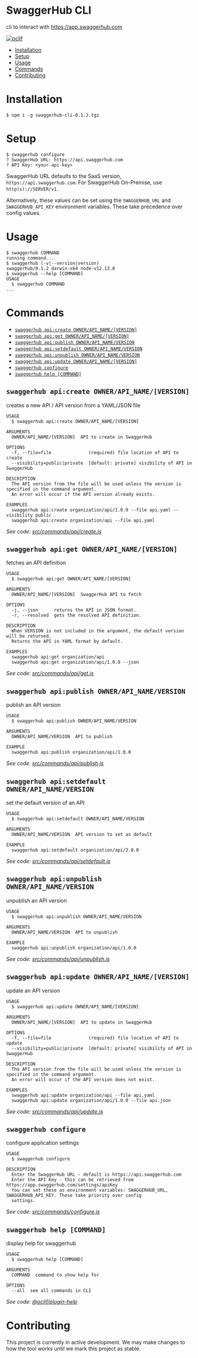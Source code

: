 SwaggerHub CLI
==========

cli to interact with https://app.swaggerhub.com

[![oclif](https://img.shields.io/badge/cli-oclif-brightgreen.svg)](https://oclif.io)

<!-- toc -->
* [Installation](#installation)
* [Setup](#setup)
* [Usage](#usage)
* [Commands](#commands)
* [Contributing](#contributing)
<!-- tocstop -->
# Installation
```sh-session
$ npm i -g swaggerhub-cli-0.1.2.tgz
```
# Setup
```sh-session
$ swaggerhub configure
? SwaggerHub URL: https://api.swaggerhub.com
? API Key: <your-api-key>
```
SwaggerHub URL defaults to the SaaS version, `https://api.swaggerhub.com`. For SwaggerHub On-Premise, use `http(s)://SERVER/v1`.

Alternatively, these values can be set using the `SWAGGERHUB_URL` and `SWAGGERHUB_API_KEY` environment variables. These take precedence over config values.
# Usage
```sh-session
$ swaggerhub COMMAND
running command...
$ swaggerhub (-v|--version|version)
swaggerhub/0.1.2 darwin-x64 node-v12.13.0
$ swaggerhub --help [COMMAND]
USAGE
  $ swaggerhub COMMAND
...
```
# Commands
<!-- commands -->
* [`swaggerhub api:create OWNER/API_NAME/[VERSION]`](#swaggerhub-apicreate-ownerapi_nameversion)
* [`swaggerhub api:get OWNER/API_NAME/[VERSION]`](#swaggerhub-apiget-ownerapi_nameversion)
* [`swaggerhub api:publish OWNER/API_NAME/VERSION`](#swaggerhub-apipublish-ownerapi_nameversion)
* [`swaggerhub api:setdefault OWNER/API_NAME/VERSION`](#swaggerhub-apisetdefault-ownerapi_nameversion)
* [`swaggerhub api:unpublish OWNER/API_NAME/VERSION`](#swaggerhub-apiunpublish-ownerapi_nameversion)
* [`swaggerhub api:update OWNER/API_NAME/[VERSION]`](#swaggerhub-apiupdate-ownerapi_nameversion)
* [`swaggerhub configure`](#swaggerhub-configure)
* [`swaggerhub help [COMMAND]`](#swaggerhub-help-command)

## `swaggerhub api:create OWNER/API_NAME/[VERSION]`

creates a new API / API version from a YAML/JSON file

```
USAGE
  $ swaggerhub api:create OWNER/API_NAME/[VERSION]

ARGUMENTS
  OWNER/API_NAME/[VERSION]  API to create in SwaggerHub

OPTIONS
  -f, --file=file              (required) file location of API to create
  --visibility=public|private  [default: private] visibility of API in SwaggerHub

DESCRIPTION
  The API version from the file will be used unless the version is specified in the command argument.
  An error will occur if the API version already exists.

EXAMPLES
  swaggerhub api:create organization/api/1.0.0 --file api.yaml --visibility public
  swaggerhub api:create organization/api --file api.yaml
```

_See code: [src/commands/api/create.js](https://github.com/SmartBear/swaggerhub-cmd/blob/v0.2.1/src/commands/api/create.js)_

## `swaggerhub api:get OWNER/API_NAME/[VERSION]`

fetches an API definition

```
USAGE
  $ swaggerhub api:get OWNER/API_NAME/[VERSION]

ARGUMENTS
  OWNER/API_NAME/[VERSION]  SwaggerHub API to fetch

OPTIONS
  -j, --json      returns the API in JSON format.
  -r, --resolved  gets the resolved API definition.

DESCRIPTION
  When VERSION is not included in the argument, the default version will be returned.
  Returns the API in YAML format by default.

EXAMPLES
  swaggerhub api:get organization/api
  swaggerhub api:get organization/api/1.0.0 --json
```

_See code: [src/commands/api/get.js](https://github.com/SmartBear/swaggerhub-cmd/blob/v0.2.1/src/commands/api/get.js)_

## `swaggerhub api:publish OWNER/API_NAME/VERSION`

publish an API version

```
USAGE
  $ swaggerhub api:publish OWNER/API_NAME/VERSION

ARGUMENTS
  OWNER/API_NAME/VERSION  API to publish

EXAMPLE
  swaggerhub api:publish organization/api/1.0.0
```

_See code: [src/commands/api/publish.js](https://github.com/SmartBear/swaggerhub-cmd/blob/v0.2.1/src/commands/api/publish.js)_

## `swaggerhub api:setdefault OWNER/API_NAME/VERSION`

set the default version of an API

```
USAGE
  $ swaggerhub api:setdefault OWNER/API_NAME/VERSION

ARGUMENTS
  OWNER/API_NAME/VERSION  API version to set as default

EXAMPLE
  swaggerhub api:setdefault organization/api/2.0.0
```

_See code: [src/commands/api/setdefault.js](https://github.com/SmartBear/swaggerhub-cmd/blob/v0.2.1/src/commands/api/setdefault.js)_

## `swaggerhub api:unpublish OWNER/API_NAME/VERSION`

unpublish an API version

```
USAGE
  $ swaggerhub api:unpublish OWNER/API_NAME/VERSION

ARGUMENTS
  OWNER/API_NAME/VERSION  API to unpublish

EXAMPLE
  swaggerhub api:unpublish organization/api/1.0.0
```

_See code: [src/commands/api/unpublish.js](https://github.com/SmartBear/swaggerhub-cmd/blob/v0.2.1/src/commands/api/unpublish.js)_

## `swaggerhub api:update OWNER/API_NAME/[VERSION]`

update an API version

```
USAGE
  $ swaggerhub api:update OWNER/API_NAME/[VERSION]

ARGUMENTS
  OWNER/API_NAME/[VERSION]  API to update in SwaggerHub

OPTIONS
  -f, --file=file              (required) file location of API to update
  --visibility=public|private  [default: private] visibility of API in SwaggerHub

DESCRIPTION
  The API version from the file will be used unless the version is specified in the command argument.
  An error will occur if the API version does not exist.

EXAMPLES
  swaggerhub api:update organization/api --file api.yaml
  swaggerhub api:update organization/api/1.0.0 --file api.json
```

_See code: [src/commands/api/update.js](https://github.com/SmartBear/swaggerhub-cmd/blob/v0.2.1/src/commands/api/update.js)_

## `swaggerhub configure`

configure application settings

```
USAGE
  $ swaggerhub configure

DESCRIPTION
  Enter the SwaggerHub URL - default is https://api.swaggerhub.com
  Enter the API Key - this can be retrieved from https://app.swaggerhub.com/settings/apiKey
  You can set these as environment variables: SWAGGERHUB_URL, SWAGGERHUB_API_KEY. These take priority over config 
  settings.
```

_See code: [src/commands/configure.js](https://github.com/SmartBear/swaggerhub-cmd/blob/v0.2.1/src/commands/configure.js)_

## `swaggerhub help [COMMAND]`

display help for swaggerhub

```
USAGE
  $ swaggerhub help [COMMAND]

ARGUMENTS
  COMMAND  command to show help for

OPTIONS
  --all  see all commands in CLI
```

_See code: [@oclif/plugin-help](https://github.com/oclif/plugin-help/blob/v3.0.1/src/commands/help.ts)_
<!-- commandsstop -->

# Contributing
<!-- contributing -->
This project is currently in active development. We may make changes to how the tool works until we mark this project as stable.
<!-- contributingstop -->
